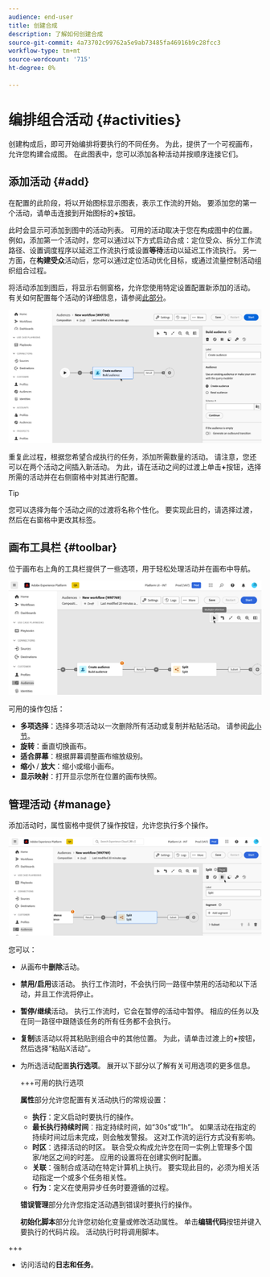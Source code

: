 ```yaml
---
audience: end-user
title: 创建合成
description: 了解如何创建合成
source-git-commit: 4a73702c99762a5e9ab73485fa46916b9c28fcc3
workflow-type: tm+mt
source-wordcount: '715'
ht-degree: 0%

---
```



# 编排组合活动 {#activities}

创建构成后，即可开始编排将要执行的不同任务。 为此，提供了一个可视画布，允许您构建合成图。 在此图表中，您可以添加各种活动并按顺序连接它们。

## 添加活动 {#add}

在配置的此阶段，将以开始图标显示图表，表示工作流的开始。 要添加您的第一个活动，请单击连接到开始图标的&#x200B;**+**&#x200B;按钮。

此时会显示可添加到图中的活动列表。 可用的活动取决于您在构成图中的位置。 例如，添加第一个活动时，您可以通过以下方式启动合成：定位受众、拆分工作流路径、设置调度程序以延迟工作流执行或设置&#x200B;**等待**&#x200B;活动以延迟工作流执行。 另一方面，在&#x200B;**构建受众**&#x200B;活动后，您可以通过定位活动优化目标，或通过流量控制活动组织组合过程。

将活动添加到图后，将显示右侧窗格，允许您使用特定设置配置新添加的活动。 有关如何配置每个活动的详细信息，请参阅[此部分](activities/about-activities.md)。

![](assets/composition-create-add.png)

重复此过程，根据您希望合成执行的任务，添加所需数量的活动。 请注意，您还可以在两个活动之间插入新活动。 为此，请在活动之间的过渡上单击&#x200B;**+**&#x200B;按钮，选择所需的活动并在右侧窗格中对其进行配置。

>[!TIP]
>
>您可以选择为每个活动之间的过渡将名称个性化。 要实现此目的，请选择过渡，然后在右窗格中更改其标签。

## 画布工具栏 {#toolbar}

位于画布右上角的工具栏提供了一些选项，用于轻松处理活动并在画布中导航。

![](assets/canvas-toolbar.png)

可用的操作包括：

* **多项选择**：选择多项活动以一次删除所有活动或复制并粘贴活动。 请参阅[此小节](#copy)。
* **旋转**：垂直切换画布。
* **适合屏幕**：根据屏幕调整画布缩放级别。
* **缩小** / **放大**：缩小或缩小画布。
* **显示映射**：打开显示您所在位置的画布快照。

## 管理活动 {#manage}

添加活动时，属性窗格中提供了操作按钮，允许您执行多个操作。

![](assets/activity-actions.png)

您可以：

* 从画布中&#x200B;**删除**&#x200B;活动。
* **禁用/启用**&#x200B;该活动。 执行工作流时，不会执行同一路径中禁用的活动和以下活动，并且工作流将停止。
* **暂停/继续**&#x200B;活动。 执行工作流时，它会在暂停的活动中暂停。 相应的任务以及在同一路径中跟随该任务的所有任务都不会执行。
* **复制**&#x200B;该活动以将其粘贴到组合中的其他位置。 为此，请单击过渡上的&#x200B;**+**&#x200B;按钮，然后选择“粘贴X活动”。<!-- cannot copy multiple activities ? cannot paste in another composition?-->
* 为所选活动配置&#x200B;**执行选项**。 展开以下部分以了解有关可用选项的更多信息。

  +++可用的执行选项

  **属性**&#x200B;部分允许您配置有关活动执行的常规设置：

   * **执行**：定义启动时要执行的操作。
   * **最长执行持续时间**：指定持续时间，如“30s”或“1h”。 如果活动在指定的持续时间过后未完成，则会触发警报。 这对工作流的运行方式没有影响。
   * **时区**：选择活动的时区。 联合受众构成允许您在同一实例上管理多个国家/地区之间的时差。 应用的设置将在创建实例时配置。
   * **关联**：强制合成活动在特定计算机上执行。 要实现此目的，必须为相关活动指定一个或多个任务相关性。
   * **行为**：定义在使用异步任务时要遵循的过程。

  **错误管理**&#x200B;部分允许您指定活动遇到错误时要执行的操作。

  **初始化脚本**&#x200B;部分允许您初始化变量或修改活动属性。 单击&#x200B;**编辑代码**&#x200B;按钮并键入要执行的代码片段。 活动执行时将调用脚本。

+++

* 访问活动的&#x200B;**日志和任务**。
